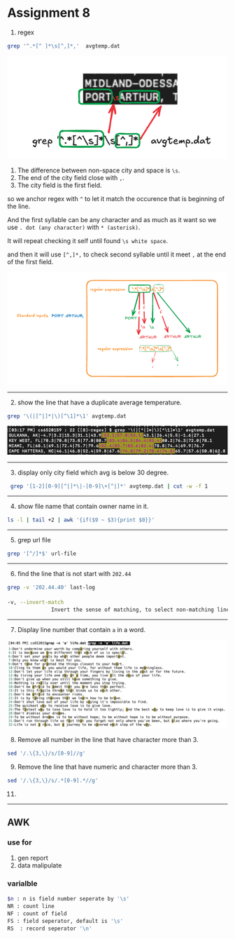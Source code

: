 # Assignment 8

1. regex

```bash
grep '^.*[^ ]*\s[^,]*,'  avgtemp.dat 
```

![alt text](explaination-1.png)

1. The difference between non-space city and space is `\s`. 
2. The end of the city field close with `,`.
3. The city field is the first field.

so we anchor regex with `^` to let it match the occurence that is beginning of the line.

And the first syllable can be any character and as much as it want so we use `. dot (any character)` with `* (asterisk)`.

It will repeat checking it self until found `\s white space`.

and then it will use `[^,]*,` to check second syllable until it meet `,` at the end of the first field.


![alt text](explaination-2.png)

<hr>

2. show the line that have a duplicate average temperature.

```bash
grep '\(|[^|]*|\)[^\1]*\1' avgtemp.dat 
```

![alt text](explaination-3.png)

<hr>

3. display only city field which avg is below 30 degree.

```bash
 grep '[1-2][0-9][^|]*\|-[0-9]\+[^|]*' avgtemp.dat | cut -w -f 1
 ```

<hr>

4. show file  name that contain owner name in it.

```bash
ls -l | tail +2 | awk '{if($9 ~ $3){print $0}}'
```

<hr>

5. grep url file

```bash
grep '[^/]*$' url-file
```

<hr>

6. find the line that is not start with `202.44`


```bash
grep -v '202.44.40' last-log 

-v, --invert-match
              Invert the sense of matching, to select non-matching lines.

```

<hr>

7. Display line number that contain `a` in a word.


![alt text](explaination-4.png)

8. Remove all number in the line that have character more than 3.

```bash
sed '/.\{3,\}/s/[0-9]//g'
```

9. Remove the line that have numeric and character more than 3.
```bash
sed '/.\{3,\}/s/.*[0-9].*//g'
```

11.


<hr>

## AWK

### use for 
1. gen report
2. data malipulate

### varialble
```bash
$n : n is field number seperate by '\s'
NR : count line 
NF : count of field
FS : field seperator, default is '\s'
RS  : record seperator '\n'
```